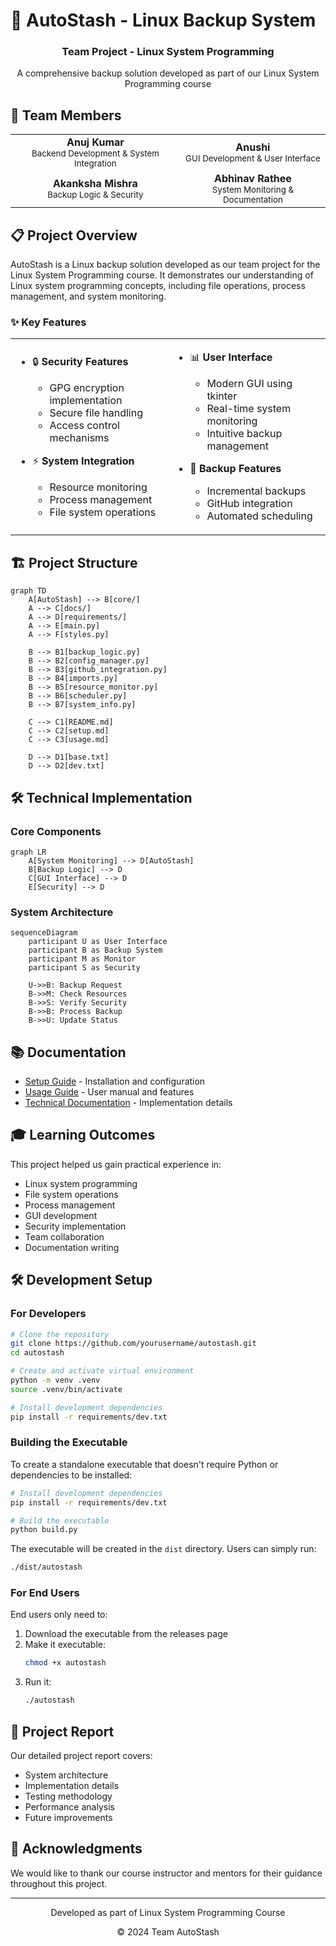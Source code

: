 # 🚀 AutoStash - Linux Backup System

<div align="center">
  <h3>Team Project - Linux System Programming</h3>
  <p>A comprehensive backup solution developed as part of our Linux System Programming course</p>
</div>

## 👥 Team Members

<table>
<tr>
<td align="center">
  <b>Anuj Kumar</b><br>
  <sub>Backend Development & System Integration</sub>
</td>
<td align="center">
  <b>Anushi</b><br>
  <sub>GUI Development & User Interface</sub>
</td>
</tr>
<tr>
<td align="center">
  <b>Akanksha Mishra</b><br>
  <sub>Backup Logic & Security</sub>
</td>
<td align="center">
  <b>Abhinav Rathee</b><br>
  <sub>System Monitoring & Documentation</sub>
</td>
</tr>
</table>

## 📋 Project Overview

AutoStash is a Linux backup solution developed as our team project for the Linux System Programming course. It demonstrates our understanding of Linux system programming concepts, including file operations, process management, and system monitoring.

### ✨ Key Features

<table>
<tr>
<td width="50%">

- 🔒 **Security Features**
  - GPG encryption implementation
  - Secure file handling
  - Access control mechanisms

- ⚡ **System Integration**
  - Resource monitoring
  - Process management
  - File system operations

</td>
<td width="50%">

- 📊 **User Interface**
  - Modern GUI using tkinter
  - Real-time system monitoring
  - Intuitive backup management

- 🔄 **Backup Features**
  - Incremental backups
  - GitHub integration
  - Automated scheduling

</td>
</tr>
</table>

## 🏗️ Project Structure

```mermaid
graph TD
    A[AutoStash] --> B[core/]
    A --> C[docs/]
    A --> D[requirements/]
    A --> E[main.py]
    A --> F[styles.py]
    
    B --> B1[backup_logic.py]
    B --> B2[config_manager.py]
    B --> B3[github_integration.py]
    B --> B4[imports.py]
    B --> B5[resource_monitor.py]
    B --> B6[scheduler.py]
    B --> B7[system_info.py]
    
    C --> C1[README.md]
    C --> C2[setup.md]
    C --> C3[usage.md]
    
    D --> D1[base.txt]
    D --> D2[dev.txt]
```

## 🛠️ Technical Implementation

### Core Components

```mermaid
graph LR
    A[System Monitoring] --> D[AutoStash]
    B[Backup Logic] --> D
    C[GUI Interface] --> D
    E[Security] --> D
```

### System Architecture

```mermaid
sequenceDiagram
    participant U as User Interface
    participant B as Backup System
    participant M as Monitor
    participant S as Security

    U->>B: Backup Request
    B->>M: Check Resources
    B->>S: Verify Security
    B->>B: Process Backup
    B->>U: Update Status
```

## 📚 Documentation

- [Setup Guide](docs/setup.md) - Installation and configuration
- [Usage Guide](docs/usage.md) - User manual and features
- [Technical Documentation](docs/technical.md) - Implementation details

## 🎓 Learning Outcomes

This project helped us gain practical experience in:
- Linux system programming
- File system operations
- Process management
- GUI development
- Security implementation
- Team collaboration
- Documentation writing

## 🛠️ Development Setup

### For Developers
```bash
# Clone the repository
git clone https://github.com/yourusername/autostash.git
cd autostash

# Create and activate virtual environment
python -m venv .venv
source .venv/bin/activate

# Install development dependencies
pip install -r requirements/dev.txt
```

### Building the Executable
To create a standalone executable that doesn't require Python or dependencies to be installed:

```bash
# Install development dependencies
pip install -r requirements/dev.txt

# Build the executable
python build.py
```

The executable will be created in the `dist` directory. Users can simply run:
```bash
./dist/autostash
```

### For End Users
End users only need to:
1. Download the executable from the releases page
2. Make it executable:
   ```bash
   chmod +x autostash
   ```
3. Run it:
   ```bash
   ./autostash
   ```

## 📝 Project Report

Our detailed project report covers:
- System architecture
- Implementation details
- Testing methodology
- Performance analysis
- Future improvements

## 🤝 Acknowledgments

We would like to thank our course instructor and mentors for their guidance throughout this project.

---

<div align="center">
  <p>Developed as part of Linux System Programming Course</p>
  <p>© 2024 Team AutoStash</p>
</div>